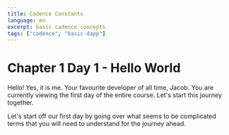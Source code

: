 ```yaml
---
title: Cadence Constants
language: en
excerpt: basic cadence concepts 
tags: ["cadence", "basic-dapp"] 
---
```

# Chapter 1 Day 1 - Hello World

Hello! Yes, it is me. Your favourite developer of all time, Jacob. You are currently viewing the first day of the entire course. Let's start this journey together.

Let's start off our first day by going over what seems to be complicated terms that you will need to understand for the journey ahead.